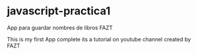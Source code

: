 # javascript-practica1
App para guardar nombres de libros FAZT

This is my first App complete its a tutorial on youtube channel created by FAZT
